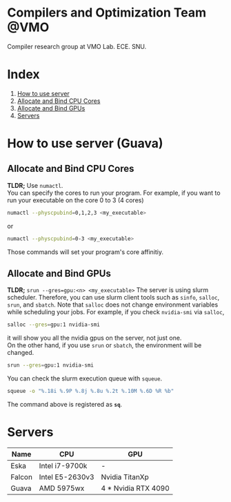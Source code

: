 # Compilers and Optimization Team @VMO
Compiler research group at VMO Lab. ECE. SNU.

# Index
1. [How to use server](#how-to-use-server)
  1. [Allocate and Bind CPU Cores](#allocate-and-bind-cpu-cores)
  2. [Allocate and Bind GPUs](#allocate-and-bind-gpus)
2. [Servers](#servers)

# How to use server (Guava)
## Allocate and Bind CPU Cores
**TLDR;** Use `numactl`.  
You can specify the cores to run your program.
For example, if you want to run your executable on the core 0 to 3 (4 cores)
```bash
numactl --physcpubind=0,1,2,3 <my_executable>
```
or
```bash
numactl --physcpubind=0-3 <my_executable>
```

Those commands will set your program's core affinitiy.

## Allocate and Bind GPUs
**TLDR;** `srun --gres=gpu:<n> <my_executable>`
The server is using slurm scheduler.
Therefore, you can use slurm client tools such as `sinfo`, `salloc`, `srun`, and `sbatch`.
Note that `salloc` does not change environment variables while scheduling your jobs.
For example, if you check `nvidia-smi` via `salloc`,
```bash
salloc --gres=gpu:1 nvidia-smi
```
it will show you all the nvidia gpus on the server, not just one.  
On the other hand, if you use `srun` or `sbatch`, the environment will be changed.
```bash
srun --gres=gpu:1 nvidia-smi
```

You can check the slurm execution queue with `squeue`.
```bash
squeue -o "%.18i %.9P %.8j %.8u %.2t %.10M %.6D %R %b"
```
The command above is registered as **`sq`**.

# Servers
|Name|CPU|GPU|
|---|---|---|
|Eska|Intel i7-9700k|-|
|Falcon|Intel E5-2630v3|Nvidia TitanXp|
|Guava|AMD 5975wx|4 * Nvidia RTX 4090|
